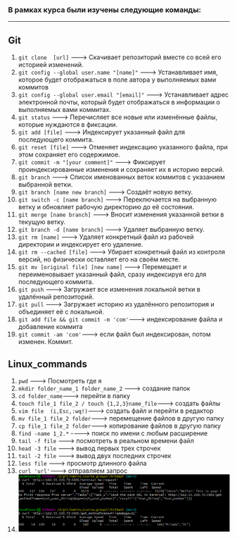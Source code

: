 ### В рамках курса были изучены следующие команды:
____________________________________________________
## Git
1. ```git clone  [url]``` ---> Скачивает репозиторий вместе со всей его историей изменений.
2. ```git config --global user.name "[name]"``` ---> Устанавливает имя, которое будет отображаться в поле автора у выполняемых вами коммитов
3. ```git config --global user.email "[email]"``` ---> Устанавливает адрес электронной почты, который будет отображаться в информации о выполняемых вами коммитах.
4. ```git status``` ---> Перечисляет все новые или изменённые файлы, которые нуждаются в фиксации.
5. ```git add [file]``` ---> Индексирует указанный файл для последующего коммита.
6. ```git reset [file]``` ---> Отменяет индексацию указанного файла, при этом сохраняет его содержимое.
7. ```git commit -m "[your comment]"``` ---> Фиксирует проиндексированные изменения и сохраняет их в историю версий.
8. ```git branch``` ---> Список именованных веток коммитов с указанием выбранной ветки.
9. ```git branch [name new branch]``` ---> Создаёт новую ветку.
10. ```git switch -c [name branch]``` ---> Переключается на выбранную ветку и обновляет рабочую директорию до её состояния.
11. ```git merge [name branch]``` ---> Вносит изменения указанной ветки в текущую ветку.
12. ```git branch -d [name branch]``` ---> Удаляет выбранную ветку.
13. ```git rm [name]``` ---> Удаляет конкретный файл из рабочей директории и индексирует его удаление.
14. ```git rm --cached [file]``` ---> Убирает конкретный файл из контроля версий, но физически оставляет его на своём месте.
15. ```git mv [original file] [new name]``` ---> Перемещает и переименовывает указанный файл, сразу индексируя его для последующего коммита.
16. ```git push``` ---> Загружает все изменения локальной ветки в удалённый репозиторий.
17. ```git pull``` ---> Загружает историю из удалённого репозитория и объединяет её с локальной.
18. ```git add file && git commit -m 'com'```---> индексирование файла и добавление коммита
19. ```git commit -am 'com'```---> если файл был индексирован, потом изменен. Коммит.

## Linux_commands
1. ```pwd``` ---> Посмотреть где я
2. ```mkdir folder_name_1 folder_name_2``` ---> создание папок
3. ```cd folder_name```---> перейти в папку
4. ```touch file_1 file_2 / touch {1,2,3}name_file```---> создать файлы
5. ```vim file  (i,Esc,:wq!)```---> создать файл и перейти в редактор
6. ```mv file_1 file_2 folder```---> перемещение файлов в другую папку
7. ```cp file_1 file_2 folder```---> копирование файлов в другую папку
8. ```find -name 1_2.*``` ----> поиск по имени с любым расширение
9. ```tail -f file``` ---> посмотреть в реальном времени файл 
10. ```head -3 file``` ---> вывод первых трех строчек
11. ```tail -2 file``` ---> вывод двух последних строчек
12. ```less file``` ---> просмотр длинного файла
13. ```curl 'url'```---> отправляем запрос
14. ![](https://github.com/MiladaSav/Git/blob/main/Curl_link.png)
